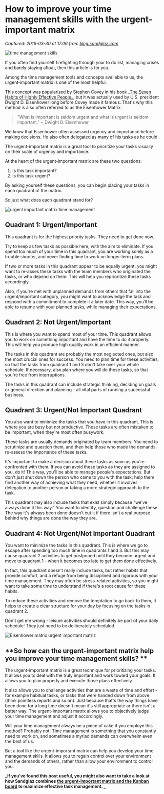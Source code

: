 # How to improve your time management skills with the urgent-important matrix

_Captured: 2016-03-30 at 17:06 from [blog.sandglaz.com](http://blog.sandglaz.com/the-urgent-important-matrix/)_

![time management skills](http://d3q3vb188evqe3.cloudfront.net/wp-content/uploads/2010/12/Depositphotos_11118312_m1-1500x790.jpg?01a256)

If you often find yourself firefighting through your to do list, managing crises and barely staying afloat, then this article is for you.

Among the time management tools and concepts available to us, the urgent-important matrix is one of the most helpful.

This concept was popularized by Stephen Covey in his book _[The Seven Habits of Highly Effective People_](https://www.stephencovey.com/7habits/7habits.php), but it was actually used by U.S. president Dwight D. Eisenhower long before Covey made it famous. That's why this method is also often referred to as the Eisenhower Matrix.

> "What is important is seldom urgent and what is urgent is seldom important." ~ Dwight D. Eisenhower 

We know that Eisenhower often assessed urgency and importance before making decisions. He also often [delegated](http://blog.sandglaz.com/delegate-effectively-while-striving-for-perfection/) as many of his tasks as he could.

The urgent-important matrix is a great tool to prioritize your tasks visually on their scale of urgency and importance.

At the heart of the urgent-important matrix are these two questions:

  1. Is this task important?
  2. Is this task urgent?

By asking yourself these questions, you can begin placing your tasks in each quadrant of the matrix.

So just what does each quadrant stand for?

![urgent important matrix time management](http://d3q3vb188evqe3.cloudfront.net/wp-content/uploads/2014/06/Urgentimportantmatrix.png?01a256)

## **Quadrant 1: Urgent/Important**

This quadrant is for the highest priority tasks. They need to get done now.

Try to keep as few tasks as possible here, with the aim to eliminate. If you spend too much of your time in this quadrant, you are working solely as a trouble shooter, and never finding time to work on longer-term plans.

If two or more tasks in this quadrant appear to be equally urgent, you might want to re-asses these tasks with the team members who originated the tasks, or who depend on them. This will help you reprioritize these tasks accordingly.

Also, if you're met with unplanned demands from others that fall into the urgent/important category, you might want to acknowledge the task and respond with a commitment to complete it a later date. This way, you'll be able to resume with your planned tasks, while managing their expectations.

## **Quadrant 2: Not Urgent/Important**

This is where you want to spend most of your time. This quadrant allows you to work on something important and have the time to do it properly. This will help you produce high quality work in an efficient manner.

The tasks in this quadrant are probably the most neglected ones, but also the most crucial ones for success. You need to plan time for these activities, so that the tasks from quadrant 1 and 3 don't take over your whole schedule. If necessary, also plan where you will do these tasks, so that you're free from interruptions.

The tasks in this quadrant can include strategic thinking, deciding on goals or general direction and planning - all vital parts of running a successful business.

## **Quadrant 3: Urgent/Not Important Quadrant**

You also want to minimize the tasks that you have in this quadrant. This is where you are busy but not productive. These tasks are often mistaken to be important, when they're most often busywork.

These tasks are usually demands originated by team members. You need to scrutinize and question them, and then help those who made the demands re-assess the importance of these tasks.

It's important to make a decision about these tasks as soon as you're confronted with them. If you can avoid these tasks as they are assigned to you, do it! This way, you'll be able to manage people's expectations. But don't just shut down the person who came to you with the task; help them find another way of achieving what they need, whether it involves delegation to another person or taking a more strategic approach to the task.

This quadrant may also include tasks that exist simply because "we've always done it this way." You want to identify, question and challenge these. The way it's always been done doesn't cut it if there isn't a real purpose behind why things are done the way they are.

## **Quadrant 4: Not Urgent/Not Important Quadrant**

You want to minimize the tasks in this quadrant. This is where we go to escape after spending too much time in quadrants 1 and 3. But this may cause quadrant 2 activities to get postponed until they become urgent and move to quadrant 1 - when it becomes too late to get them done effectively.

In fact, this quadrant doesn't really include tasks, but rather habits that provide comfort, and a refuge from being disciplined and rigorous with your time management. They may often be stress-related activities, so you might want to take some time to understand if there's a root cause for these habits.

To reduce these activities and remove the temptation to go back to them, it helps to create a clear structure for your day by focusing on the tasks in quadrant 2.

Don't get me wrong - leisure activities should definitely be part of your daily schedule! They just need to be deliberately scheduled.

![Eisenhower matrix urgent important matriz](http://d3q3vb188evqe3.cloudfront.net/wp-content/uploads/2013/10/Eisenhower-matrix.png?01a256)

## **So how can the urgent-important matrix help you improve your time management skills? **

The urgent-important matrix is a great technique for prioritizing your tasks. It allows you to deal with the truly important and work toward your goals. It allows you to plan properly and execute those plans effectively.

It also allows you to challenge activities that are a waste of time and effort - for example habitual tasks, or tasks that were handed down from above (think pointless reports and so on). Just because that's the way things have been done for a long time doesn't mean it's still appropriate or there isn't a better way. The urgent-important matrix allows you to objectively judge your time management and adjust it accordingly.

Will your time management always be a piece of cake if you employe this method? Probably not! Time management is something that you constantly need to work on, and sometimes a myriad demands can overwhelm even the best of us.

But a tool like the urgent-important matrix can help you develop your time management skills. It allows you to regain control over your environment and the demands of others, rather than allow your environment to control you.

**_If you've found this post useful, you might also want to take a look at how Sandglaz combines [the urgent-important matrix and the Kanban board](http://blog.sandglaz.com/sandglaz-kanban-eisenhower-matrix/) to maximize effective task management. _**
